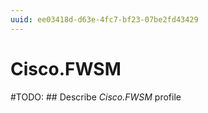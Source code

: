 ```yaml
---
uuid: ee03418d-d63e-4fc7-bf23-07be2fd43429
---
```



# Cisco.FWSM


#TODO: ## Describe *Cisco.FWSM* profile

